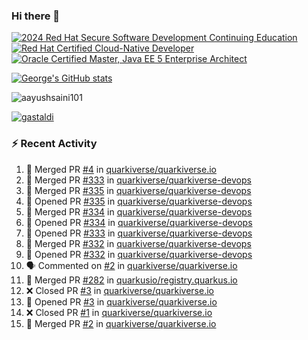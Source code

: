 ### Hi there 👋

<!--START_SECTION:badges-->
[![2024 Red Hat Secure Software Development Continuing Education](https://images.credly.com/size/110x110/images/36a76b78-c5bf-45cf-ac2c-48c3825260c7/blob)](http://www.credly.com/badges/c86e9a17-d2c3-4554-b890-7d0521710eb6 "2024 Red Hat Secure Software Development Continuing Education")
[![Red Hat Certified Cloud-Native Developer](https://images.credly.com/size/110x110/images/12ef4e4e-3d8d-4caf-9ab1-858c5bcb9619/image.png)](http://www.credly.com/badges/b6402e31-0894-48e6-b488-e2e551dcc809 "Red Hat Certified Cloud-Native Developer")
[![Oracle Certified Master, Java EE 5 Enterprise Architect](https://images.credly.com/size/110x110/images/1fa3549c-674c-4779-b3d6-d7d64eac2c23/Oracle-Certification-badge_OC-Master.png)](http://www.credly.com/badges/2565574e-b81d-410e-ab7d-24666ddcbe00 "Oracle Certified Master, Java EE 5 Enterprise Architect")
<!--END_SECTION:badges-->

[![George's GitHub stats](https://github-readme-stats.vercel.app/api?username=gastaldi&show=reviews,prs_merged&hide=contribs,prs&theme=transparent&show_icons=true)](https://github.com/anuraghazra/github-readme-stats)

<p align="left"> <img src="https://komarev.com/ghpvc/?username=gastaldi&label=Profile%20views&color=0e75b6&style=for-the-badge" alt="aayushsaini101" /> </p>

<p align="left"> <a href="https://github.com/ryo-ma/github-profile-trophy"><img src="https://github-profile-trophy.vercel.app/?username=gastaldi" alt="gastaldi" /></a> </p>

### :zap: Recent Activity

<!--START_SECTION:activity-->
1. 🎉 Merged PR [#4](https://github.com/quarkiverse/quarkiverse.io/pull/4) in [quarkiverse/quarkiverse.io](https://github.com/quarkiverse/quarkiverse.io)
2. 🎉 Merged PR [#333](https://github.com/quarkiverse/quarkiverse-devops/pull/333) in [quarkiverse/quarkiverse-devops](https://github.com/quarkiverse/quarkiverse-devops)
3. 🎉 Merged PR [#335](https://github.com/quarkiverse/quarkiverse-devops/pull/335) in [quarkiverse/quarkiverse-devops](https://github.com/quarkiverse/quarkiverse-devops)
4. 💪 Opened PR [#335](https://github.com/quarkiverse/quarkiverse-devops/pull/335) in [quarkiverse/quarkiverse-devops](https://github.com/quarkiverse/quarkiverse-devops)
5. 🎉 Merged PR [#334](https://github.com/quarkiverse/quarkiverse-devops/pull/334) in [quarkiverse/quarkiverse-devops](https://github.com/quarkiverse/quarkiverse-devops)
6. 💪 Opened PR [#334](https://github.com/quarkiverse/quarkiverse-devops/pull/334) in [quarkiverse/quarkiverse-devops](https://github.com/quarkiverse/quarkiverse-devops)
7. 💪 Opened PR [#333](https://github.com/quarkiverse/quarkiverse-devops/pull/333) in [quarkiverse/quarkiverse-devops](https://github.com/quarkiverse/quarkiverse-devops)
8. 🎉 Merged PR [#332](https://github.com/quarkiverse/quarkiverse-devops/pull/332) in [quarkiverse/quarkiverse-devops](https://github.com/quarkiverse/quarkiverse-devops)
9. 💪 Opened PR [#332](https://github.com/quarkiverse/quarkiverse-devops/pull/332) in [quarkiverse/quarkiverse-devops](https://github.com/quarkiverse/quarkiverse-devops)
10. 🗣 Commented on [#2](https://github.com/quarkiverse/quarkiverse.io/pull/2#issuecomment-2725841756) in [quarkiverse/quarkiverse.io](https://github.com/quarkiverse/quarkiverse.io)
11. 🎉 Merged PR [#282](https://github.com/quarkusio/registry.quarkus.io/pull/282) in [quarkusio/registry.quarkus.io](https://github.com/quarkusio/registry.quarkus.io)
12. ❌ Closed PR [#3](https://github.com/quarkiverse/quarkiverse.io/pull/3) in [quarkiverse/quarkiverse.io](https://github.com/quarkiverse/quarkiverse.io)
13. 💪 Opened PR [#3](https://github.com/quarkiverse/quarkiverse.io/pull/3) in [quarkiverse/quarkiverse.io](https://github.com/quarkiverse/quarkiverse.io)
14. ❌ Closed PR [#1](https://github.com/quarkiverse/quarkiverse.io/pull/1) in [quarkiverse/quarkiverse.io](https://github.com/quarkiverse/quarkiverse.io)
15. 🎉 Merged PR [#2](https://github.com/quarkiverse/quarkiverse.io/pull/2) in [quarkiverse/quarkiverse.io](https://github.com/quarkiverse/quarkiverse.io)
<!--END_SECTION:activity-->

